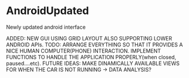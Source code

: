 AndroidUpdated
==============

Newly updated android interface


ADDED:
  NEW GUI USING GRID LAYOUT ALSO SUPPORTING LOWER ANDROID APIs.
TODO:
  ARRANGE EVERYTHING SO THAT IT PROVIDES A NICE HUMAN COMPUTER(PHONE) INTERACTION.
  IMPLEMENT FUNCTIONS TO HANDLE THE APPLICATION PROPERLY(when closed, paused....etc).
FUTURE IDEAS:
  MAKE DINAMICALLY AVAILABLE VIEWS FOR WHEN THE CAR IS NOT RUNNING -> DATA ANALYSIS?
